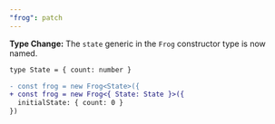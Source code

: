 ```yaml
---
"frog": patch
---
```


**Type Change:** The `state` generic in the `Frog` constructor type is now named.

```diff
type State = { count: number }

- const frog = new Frog<State>({
+ const frog = new Frog<{ State: State }>({
  initialState: { count: 0 }
})
```
